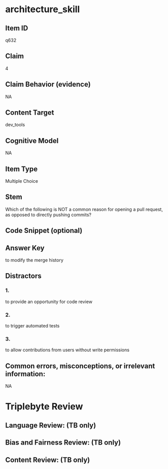 # architecture_skill

## Item ID
q632

## Claim
4

## Claim Behavior (evidence)
NA

## Content Target
dev_tools

## Cognitive Model
NA

## Item Type
Multiple Choice

## Stem
Which of the following is NOT a common reason for opening a pull request, as opposed to directly pushing commits?

## Code Snippet (optional)


## Answer Key
to modify the merge history

## Distractors

### 1.
to provide an opportunity for code review

### 2.
to trigger automated tests

### 3.
to allow contributions from users without write permissions

## Common errors, misconceptions, or irrelevant information:
NA

# Triplebyte Review


## Language Review: (TB only)


## Bias and Fairness Review: (TB only)


## Content Review: (TB only)

